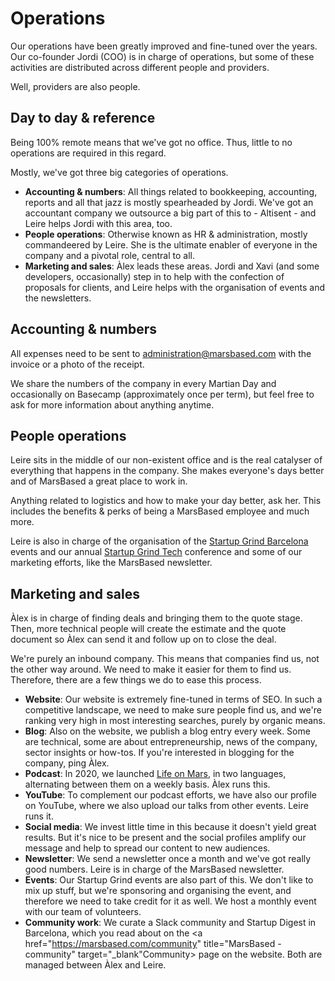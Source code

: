 # Operations

Our operations have been greatly improved and fine-tuned over the years. Our co-founder Jordi (COO) is in charge of operations, but some of these activities are distributed across different people and providers.

Well, providers are also people.

## Day to day & reference

Being 100% remote means that we've got no office. Thus, little to no operations are required in this regard.

Mostly, we've got three big categories of operations.

* __Accounting & numbers__: All things related to bookkeeping, accounting, reports and all that jazz is mostly spearheaded by Jordi. We've got an accountant company we outsource a big part of this to - Altisent - and Leire helps Jordi with this area, too.
* __People operations__: Otherwise known as HR & administration, mostly commandeered by Leire. She is the ultimate enabler of everyone in the company and a pivotal role, central to all.
* __Marketing and sales__: Àlex leads these areas. Jordi and Xavi (and some developers, occasionally) step in to help with the confection of proposals for clients, and Leire helps with the organisation of events and the newsletters.

## Accounting & numbers

All expenses need to be sent to administration@marsbased.com with the invoice or a photo of the receipt.

We share the numbers of the company in every Martian Day and occasionally on Basecamp (approximately once per term), but feel free to ask for more information about anything anytime.

## People operations

Leire sits in the middle of our non-existent office and is the real catalyser of everything that happens in the company. She makes everyone's days better and of MarsBased a great place to work in.

Anything related to logistics and how to make your day better, ask her. This includes the benefits & perks of being a MarsBased employee and much more.

Leire is also in charge of the organisation of the [Startup Grind Barcelona](http://www.startupgrind.com/barcelona) events and our annual [Startup Grind Tech](https://startupgrind.cat) conference and some of our marketing efforts, like the MarsBased newsletter.

## Marketing and sales

Àlex is in charge of finding deals and bringing them to the quote stage. Then, more technical people will create the estimate and the quote document so Àlex can send it and follow up on to close the deal.

We're purely an inbound company. This means that companies find us, not the other way around. We need to make it easier for them to find us. Therefore, there are a few things we do to ease this process.

* __Website__: Our website is extremely fine-tuned in terms of SEO. In such a competitive landscape, we need to make sure people find us, and we're ranking very high in most interesting searches, purely by organic means.
* __Blog__: Also on the website, we publish a blog entry every week. Some are technical, some are about entrepreneurship, news of the company, sector insights or how-tos. If you're interested in blogging for the company, ping Àlex.
* __Podcast__: In 2020, we launched <a href="https://podcast.marsbased.com/" title="Life on Mars - the MarsBased podcast" target="_blank">Life on Mars</a>, in two languages, alternating between them on a weekly basis. Àlex runs this.
* __YouTube__: To complement our podcast efforts, we have also our profile on YouTube, where we also upload our talks from other events. Leire runs it.
* __Social media__: We invest little time in this because it doesn't yield great results. But it's nice to be present and the social profiles amplify our message and help to spread our content to new audiences.
* __Newsletter__: We send a newsletter once a month and we've got really good numbers. Leire is in charge of the MarsBased newsletter.
* __Events__: Our Startup Grind events are also part of this. We don't like to mix up stuff, but we're sponsoring and organising the event, and therefore we need to take credit for it as well. We host a monthly event with our team of volunteers.
* __Community work__: We curate a Slack community and Startup Digest in Barcelona, which you read about on the <a href="https://marsbased.com/community" title="MarsBased - community" target="_blank"Community></a> page on the website. Both are managed between Àlex and Leire.



